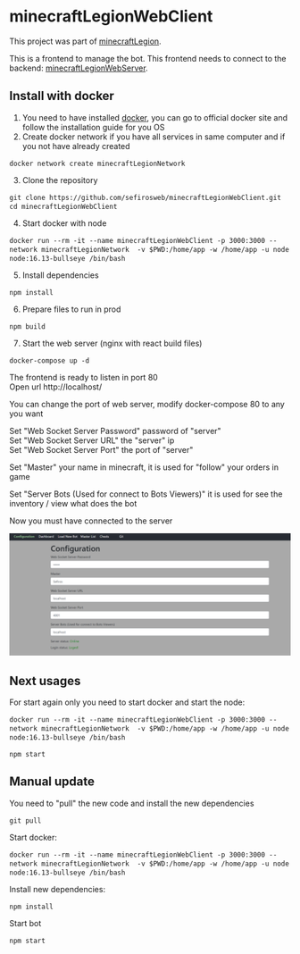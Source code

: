 # minecraftLegionWebClient

This project was part of [minecraftLegion](https://github.com/sefirosweb/minecraftLegion).

This is a frontend to manage the bot. This frontend needs to connect to the backend: [minecraftLegionWebServer](https://github.com/sefirosweb/minecraftLegionWebServer).

## Install with docker

1. You need to have installed [docker](https://docs.docker.com/desktop/windows/wsl/), you can go to official docker site and follow the installation guide for you OS
2. Create docker network if you have all services in same computer and if you not have already created

```
docker network create minecraftLegionNetwork
```

3. Clone the repository

```
git clone https://github.com/sefirosweb/minecraftLegionWebClient.git
cd minecraftLegionWebClient
```

4. Start docker with node

```
docker run --rm -it --name minecraftLegionWebClient -p 3000:3000 --network minecraftLegionNetwork  -v $PWD:/home/app -w /home/app -u node node:16.13-bullseye /bin/bash
```

5. Install dependencies

```
npm install
```

6. Prepare files to run in prod

```
npm build
```
7. Start the web server (nginx with react build files)

```
docker-compose up -d
```

The frontend is ready to listen in port 80 \
Open url http://localhost/


You can change the port of web server, modify docker-compose 80 to any you want

Set "Web Socket Server Password" password of "server" \
Set "Web Socket Server URL" the "server" ip \
Set "Web Socket Server Port" the port of "server"

Set "Master" your name in minecraft, it is used for "follow" your orders in game

Set "Server Bots (Used for connect to Bots Viewers)" it is used for see the inventory / view what does the bot

Now you must have connected to the server

![image](https://raw.githubusercontent.com/sefirosweb/minecraftLegionWebClient/master/docs/conection.png)

## Next usages

For start again only you need to start docker and start the node:

```
docker run --rm -it --name minecraftLegionWebClient -p 3000:3000 --network minecraftLegionNetwork  -v $PWD:/home/app -w /home/app -u node node:16.13-bullseye /bin/bash
```

```
npm start
```

## Manual update

You need to "pull" the new code and install the new dependencies

```
git pull
```

Start docker:

```
docker run --rm -it --name minecraftLegionWebClient -p 3000:3000 --network minecraftLegionNetwork  -v $PWD:/home/app -w /home/app -u node node:16.13-bullseye /bin/bash
```

Install new dependencies:

```
npm install
```

Start bot

```
npm start
```
